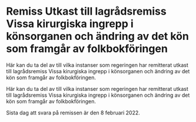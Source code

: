 # Remiss Utkast till lagrådsremiss Vissa kirurgiska ingrepp i könsorganen och ändring av det kön som framgår av folkbokföringen

Här kan du ta del av till vilka instanser som regeringen har remitterat utkast till lagrådsremiss Vissa kirurgiska ingrepp i könsorganen och ändring av det kön som framgår av folkbokföringen.

Här kan du ta del av till vilka instanser som regeringen har remitterat utkast till lagrådsremiss Vissa kirurgiska ingrepp i könsorganen och ändring av det kön som framgår av folkbokföringen.

Sista dag att svara på remissen är den 8 februari 2022.
